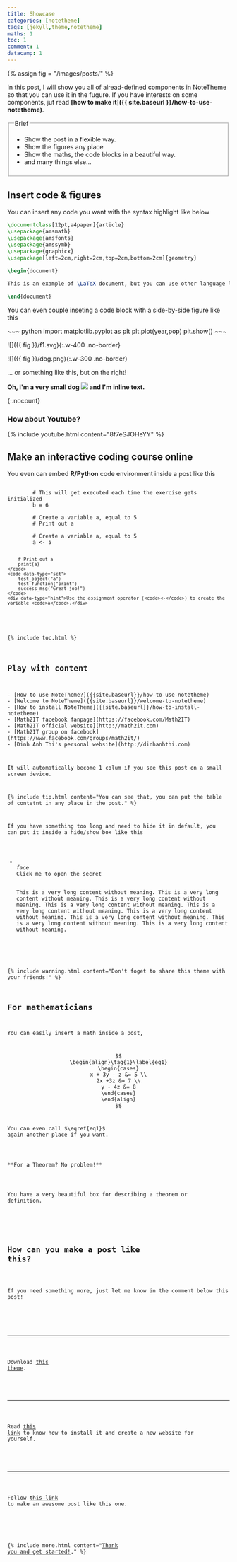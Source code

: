 ```yaml
---
title: Showcase
categories: [notetheme]
tags: [jekyll,theme,notetheme]
maths: 1
toc: 1
comment: 1
datacamp: 1
---
```


{% assign fig = "/images/posts/" %}


In this post, I will show you all of alread-defined components in NoteTheme so that you can use it in the fugure. If you have interests on some components, jut read **[how to make it]({{ site.baseurl }}/how-to-use-notetheme)**.

<fieldset class="field-set" markdown="1">
<legend class="leg-title">Brief</legend>

- Show the post in a flexible way.
- Show the figures any place
- Show the maths, the code blocks in a beautiful way.
- and many things else...

</fieldset>

## Insert code & figures

You can insert any code you want with the syntax highlight like below

~~~ latex
\documentclass[12pt,a4paper]{article}
\usepackage{amsmath}
\usepackage{amsfonts}
\usepackage{amssymb}
\usepackage{graphicx}
\usepackage[left=2cm,right=2cm,top=2cm,bottom=2cm]{geometry}
 
\begin{document}

This is an example of \LaTeX document, but you can use other language like C++, Python, Matlab,...

\end{document}
~~~

You can even couple inseting a code block with a side-by-side figure like this

<div class="row d-flex" markdown="1">
<div class="col s12 l6" markdown="1">
~~~ python
import matplotlib.pyplot as plt
plt.plot(year,pop)
plt.show()
~~~
</div>
<div class="col s12 l6" markdown="1">

![]({{ fig }}/f1.svg){:.w-400 .no-border}

</div>
</div>

<div class="row d-flex" markdown="1">
<div class="col s12 l6" markdown="1">

![]({{ fig }}/dog.png){:.w-300 .no-border}

</div>
<div class="col s12 l6" markdown="1">

... or something like this, but on the right! 

**Oh, I'm a very small dog <img class="img-inline" src="{{fig}}/dog-inline.png" />  and I'm inline text.**

</div>
</div>

{:.nocount}
### How about Youtube?

{% include youtube.html content="8f7eSJOHeYY" %}


## Make an interactive coding course online

You even can embed **R/Python** code environment inside a post like this

<div data-datacamp-exercise data-lang="r">
	<code data-type="pre-exercise-code">
		# This will get executed each time the exercise gets initialized
		b = 6
	</code>
	<code data-type="sample-code">
		# Create a variable a, equal to 5
		# Print out a
	</code>
	<code data-type="solution">
		# Create a variable a, equal to 5
		a <- 5

		# Print out a
		print(a)
	</code>
	<code data-type="sct">
		test_object("a")
		test_function("print")
		success_msg("Great job!")
	</code>
	<div data-type="hint">Use the assignment operator (<code><-</code>) to create the variable <code>a</code>.</div>
</div>


{% include toc.html %}

## Play with content

<div class="thi-columns" markdown="1">
- [How to use NoteTheme?]({{site.baseurl}}/how-to-use-notetheme)
- [Welcome to NoteTheme]({{site.baseurl}}/welcome-to-notetheme)
- [How to install NoteTheme]({{site.baseurl}}/how-to-install-notetheme)
- [Math2IT facebook fanpage](https://facebook.com/Math2IT)
- [Math2IT official website](http://math2it.com)
- [Math2IT group on facebook](https://www.facebook.com/groups/math2it/)
- [Đinh Anh Thi's personal website](http://dinhanhthi.com)
</div>

It will automatically become 1 colum if you see this post on a small screen device.

{% include tip.html content="You can see that, you can put the table of contetnt in any place in the post." %}

If you have something too long and need to hide it in default, you can put it inside a hide/show box like this

<ul class="collapsible" data-collapsible="accordion">
<li>
<div class="collapsible-header" markdown="1"><i class="material-icons">face</i>
Click me to open the secret
</div>
<div class="collapsible-body" markdown="1">
This is a very long content without meaning. This is a very long content without meaning. This is a very long content without meaning. This is a very long content without meaning. This is a very long content without meaning. This is a very long content without meaning. This is a very long content without meaning. This is a very long content without meaning. This is a very long content without meaning.
</div>
</li>
</ul>

{% include warning.html content="Don't foget to share this theme with your friends!" %}



## For mathematicians

You can easily insert a math inside a post,

$$
\begin{align}\tag{1}\label{eq1}
\begin{cases}
x + 3y - z &= 5 \\
2x +3z &= 7 \\
y - 4z &= 8 
\end{cases}
\end{align}
$$

You can even call $\eqref{eq1}$ again another place if you want.

<div class="thi-box" markdown="1">
<div class="box-title" markdown="1">
**For a Theorem? No problem!**
</div>
<div class="box-content" markdown="1">

You have a very beautiful box for describing a theorem or definition.

</div>
</div>

## How can you make a post like this?

<p class="post-more-info" markdown="1">
If you need something more, just let me know in the comment below this post!
</p>

<div  class="thi-step">
<div class="step" markdown="1">
<div class="bar"><hr></div>

Download [this theme](https://github.com/dinhanhthi/NoteTheme).

</div>
<div class="step" markdown="1">
<div class="bar"><hr></div>

Read [this link]({{site.baseurl}}/how-to-install-notetheme) to know how to install it and create a new website for yourself.

</div>
<div class="step" markdown="1">
<div class="bar"><hr></div>

Follow [this link]({{site.baseurl}}/how-to-use-notetheme) to make an awesome post like this one.

</div>
</div>

{% include more.html content="[Thank you and get started!](https://dinhanhthi.github.io/NoteTheme/welcome-to-notetheme)." %}

